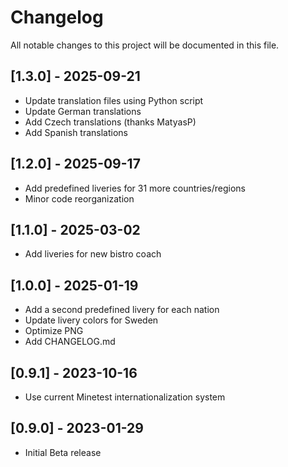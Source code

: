 # Changelog
All notable changes to this project will be documented in this file.
## [1.3.0] - 2025-09-21
- Update translation files using Python script
- Update German translations
- Add Czech translations (thanks MatyasP)
- Add Spanish translations
## [1.2.0] - 2025-09-17
- Add predefined liveries for 31 more countries/regions
- Minor code reorganization
## [1.1.0] - 2025-03-02
- Add liveries for new bistro coach
## [1.0.0] - 2025-01-19
- Add a second predefined livery for each nation
- Update livery colors for Sweden
- Optimize PNG
- Add CHANGELOG.md
## [0.9.1] - 2023-10-16
- Use current Minetest internationalization system
## [0.9.0] - 2023-01-29
- Initial Beta release
